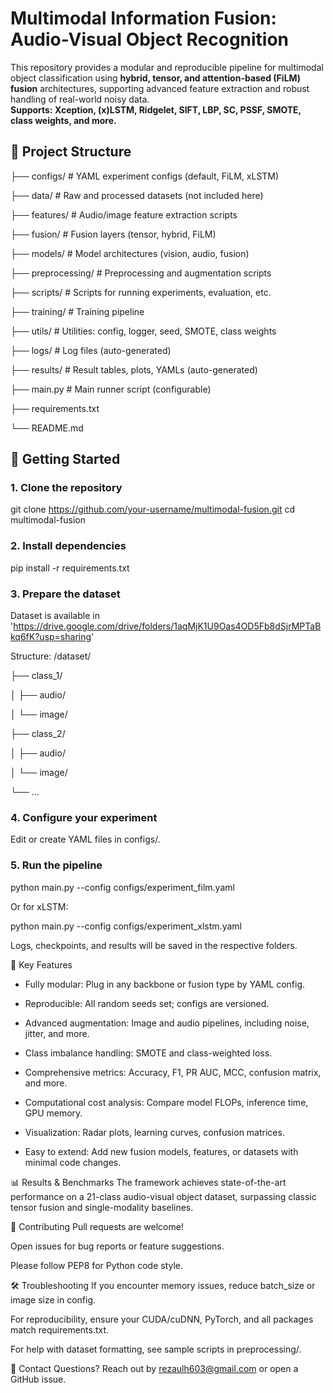 # Multimodal Information Fusion: Audio-Visual Object Recognition

This repository provides a modular and reproducible pipeline for multimodal object classification using **hybrid, tensor, and attention-based (FiLM) fusion** architectures, supporting advanced feature extraction and robust handling of real-world noisy data.  
**Supports: Xception, (x)LSTM, Ridgelet, SIFT, LBP, SC, PSSF, SMOTE, class weights, and more.**

## 📂 Project Structure

├── configs/ # YAML experiment configs (default, FiLM, xLSTM)

├── data/ # Raw and processed datasets (not included here)

├── features/ # Audio/image feature extraction scripts

├── fusion/ # Fusion layers (tensor, hybrid, FiLM)

├── models/ # Model architectures (vision, audio, fusion)

├── preprocessing/ # Preprocessing and augmentation scripts

├── scripts/ # Scripts for running experiments, evaluation, etc.

├── training/ # Training pipeline

├── utils/ # Utilities: config, logger, seed, SMOTE, class weights

├── logs/ # Log files (auto-generated)

├── results/ # Result tables, plots, YAMLs (auto-generated)

├── main.py # Main runner script (configurable)

├── requirements.txt

└── README.md


## 🚀 Getting Started

### 1. Clone the repository

git clone https://github.com/your-username/multimodal-fusion.git
cd multimodal-fusion


### 2. Install dependencies

pip install -r requirements.txt

### 3. Prepare the dataset

Dataset is available in 'https://drive.google.com/drive/folders/1aqMjK1U9Oas4OD5Fb8dSjrMPTaBkq6fK?usp=sharing'

Structure:
/dataset/

├── class_1/

│    ├── audio/

│    └── image/

├── class_2/

│    ├── audio/

│    └── image/

└── ...

### 4. Configure your experiment
Edit or create YAML files in configs/.

### 5. Run the pipeline

python main.py --config configs/experiment_film.yaml

Or for xLSTM:

python main.py --config configs/experiment_xlstm.yaml

Logs, checkpoints, and results will be saved in the respective folders.

🧩 Key Features
- Fully modular: Plug in any backbone or fusion type by YAML config.

- Reproducible: All random seeds set; configs are versioned.

- Advanced augmentation: Image and audio pipelines, including noise, jitter, and more.

- Class imbalance handling: SMOTE and class-weighted loss.

- Comprehensive metrics: Accuracy, F1, PR AUC, MCC, confusion matrix, and more.

- Computational cost analysis: Compare model FLOPs, inference time, GPU memory.

- Visualization: Radar plots, learning curves, confusion matrices.

- Easy to extend: Add new fusion models, features, or datasets with minimal code changes.

📊 Results & Benchmarks
The framework achieves state-of-the-art performance on a 21-class audio-visual object dataset, surpassing classic tensor fusion and single-modality baselines.

🤝 Contributing
Pull requests are welcome!

Open issues for bug reports or feature suggestions.

Please follow PEP8 for Python code style.

🛠️ Troubleshooting
If you encounter memory issues, reduce batch_size or image size in config.

For reproducibility, ensure your CUDA/cuDNN, PyTorch, and all packages match requirements.txt.

For help with dataset formatting, see sample scripts in preprocessing/.

📧 Contact
Questions? Reach out by rezaulh603@gmail.com or open a GitHub issue.
